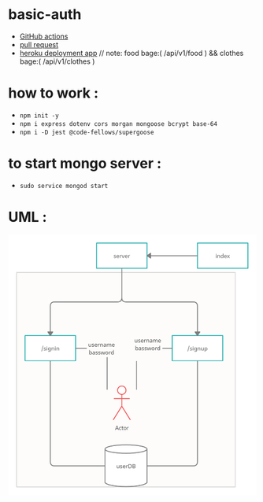 # basic-auth

* [GitHub actions](https://github.com/ahmadfrijat/api-server/actions)
* [pull request](https://github.com/ahmadfrijat/api-server/pull/1)
* [heroku deployment app](https://ahmad-api-server.herokuapp.com/)  //  note: food bage:( /api/v1/food )  &&   clothes bage:( /api/v1/clothes ) 


# how to work :

* ```npm init -y ```
* ```npm i express dotenv cors morgan mongoose bcrypt base-64 ```
* ```npm i -D jest @code-fellows/supergoose ```

# to start mongo server :

* ```sudo service mongod start ```

# UML :
![url](assist/basic-auth.png)
